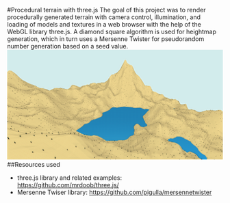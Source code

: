 ﻿#Procedural terrain with three.js
The goal of this project was to render procedurally generated terrain with camera control, illumination, and loading of models and textures in a web browser with the help of the WebGL library three.js.
A diamond square algorithm is used for heightmap generation, which in turn uses a Mersenne Twister for pseudorandom number generation based on a seed value.
![Example output](example.png)
##Resources used
* three.js library and related examples: <https://github.com/mrdoob/three.js/>
* Mersenne Twiser library: <https://github.com/pigulla/mersennetwister>
